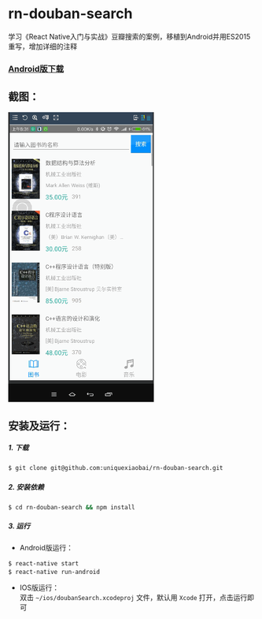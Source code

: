 # rn-douban-search

学习《React Native入门与实战》豆瓣搜索的案例，移植到Android并用ES2015重写，增加详细的注释

### [Android版下载](http://workhard.top/dousou.apk)

## 截图：
![](./screenshot/douban1.gif)

## 安装及运行：
##### 1. 下载
```bash
$ git clone git@github.com:uniquexiaobai/rn-douban-search.git
```
##### 2. 安装依赖
```bash
$ cd rn-douban-search && npm install
```
##### 3. 运行
- Android版运行：
```bash
$ react-native start
$ react-native run-android
```
- IOS版运行：<br/>
双击 `~/ios/doubanSearch.xcodeproj` 文件，默认用 `Xcode` 打开，点击运行即可
